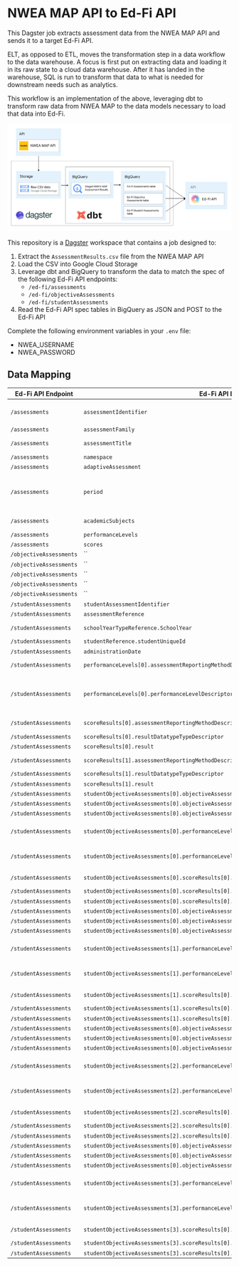 # NWEA MAP API to Ed-Fi API
This Dagster job extracts assessment data from the NWEA MAP API and sends it to a target Ed-Fi API.

ELT, as opposed to ETL, moves the transformation step in a data workflow to the data warehouse. A focus is first put on extracting data and loading it in its raw state to a cloud data warehouse. After it has landed in the warehouse, SQL is run to transform that data to what is needed for downstream needs such as analytics.

This workflow is an implementation of the above, leveraging dbt to transform raw data from NWEA MAP to the data models necessary to load that data into Ed-Fi.

![NWEA MAP to Ed-Fi](/assets/nwea_map_elt.png)

This repository is a [Dagster](https://dagster.io/) workspace that contains a job designed to:

1. Extract the `AssessmentResults.csv` file from the NWEA MAP API
2. Load the CSV into Google Cloud Storage
3. Leverage dbt and BigQuery to transform the data to match the spec of the following Ed-Fi API endpoints:
    * `/ed-fi/assessments`
    * `/ed-fi/objectiveAssessments`
    * `/ed-fi/studentAssessments`
4. Read the Ed-Fi API spec tables in BigQuery as JSON and POST to the Ed-Fi API

Complete the following environment variables in your `.env` file:

* NWEA_USERNAME
* NWEA_PASSWORD


## Data Mapping

| Ed-Fi API Endpoint       | Ed-Fi API Field              | NWEA Assessment Results CSV field                                   |
| ------------------------ | ---------------------------- | ------------------------------------------------------------------- |
| `/assessments`     | `assessmentIdentifier`       | Concatenation of `TestType`, term part of `TermName`, and `course`. <br> ie. Survey With *Goals-Winter-Reading*
| `/assessments`     | `assessmentFamily`           | *NWEA MAP Growth*                                      |
| `/assessments`     | `assessmentTitle`            | `TestName` <br> ie. *Growth: Reading 6+ CCSS 2010 V4 (No TTS)*      |
| `/assessments`     | `namespace`                  | *uri://nwea.org*                                       |
| `/assessments`     | `adaptiveAssessment`         | *TRUE*                                                 |
| `/assessments`     | `period`                     | Sets assessmentPeriodDescriptor to 1 of 3 Ed-Fi core descriptors depending on test term. <br> *BOY*, *MOY*, or *EOY* <br> ie. If Fall term, then *uri://ed-fi.org/AssessmentPeriodDescriptor#BOY* |
| `/assessments`     | `academicSubjects`           | Sets academicSubjectDescriptor to Reading or Math depending on test taken |
| `/assessments`     | `performanceLevels`          |   |
| `/assessments`     | `scores`                     |   |
| `/objectiveAssessments`     | ``       |   |
| `/objectiveAssessments`     | ``       |   |
| `/objectiveAssessments`     | ``       |   |
| `/objectiveAssessments`     | ``       |   |
| `/objectiveAssessments`     | ``       |   |
| `/studentAssessments`     | `studentAssessmentIdentifier`       | `TestID` |
| `/studentAssessments`     | `assessmentReference`               |   |
| `/studentAssessments`     | `schoolYearTypeReference.SchoolYear`           | Uses school year from `TermName` field. <br> ie. If `TermName` is *Fall 2021-2022*, *2022* will be used |
| `/studentAssessments`     | `studentReference.studentUniqueId`           | `StudentID` |
| `/studentAssessments`     | `administrationDate`         | `TestStartDate` |
| `/studentAssessments`     | `performanceLevels[0].assessmentReportingMethodDescriptor`       | *uri://nwea.org/AssessmentReportingMethodDescriptor#Fall-To-Winter Met Projected Growth*   |
| `/studentAssessments`     | `performanceLevels[0].performanceLevelDescriptor`       | If `FallToWinterMetProjectedGrowth` is *Yes* or *Yes**:<br> *uri://ed-fi.org/PerformanceLevelDescriptor#Pass* <br><br> If `FallToWinterMetProjectedGrowth` is *No* or *No**:<br> *uri://ed-fi.org/PerformanceLevelDescriptor#Fail*  |
| `/studentAssessments`     | `scoreResults[0].assessmentReportingMethodDescriptor`       | *uri://ed-fi.org/AssessmentReportingMethodDescriptor#RIT scale score* |
| `/studentAssessments`     | `scoreResults[0].resultDatatypeTypeDescriptor`              | *uri://ed-fi.org/ResultDatatypeTypeDescriptor#Integer*                |
| `/studentAssessments`     | `scoreResults[0].result`                                    | `TestRITScore`                                                        |
| `/studentAssessments`     | `scoreResults[1].assessmentReportingMethodDescriptor`       | *uri://ed-fi.org/AssessmentReportingMethodDescriptor#Percentile*      |
| `/studentAssessments`     | `scoreResults[1].resultDatatypeTypeDescriptor`              | *uri://ed-fi.org/ResultDatatypeTypeDescriptor#Integer*                |
| `/studentAssessments`     | `scoreResults[1].result`                                    | `TestPercentile`                                                      |
| `/studentAssessments`     | `studentObjectiveAssessments[0].objectiveAssessmentReference.assessmentIdentifier` | ie. Survey With *Goals-Winter-Reading*  |
| `/studentAssessments`     | `studentObjectiveAssessments[0].objectiveAssessmentReference.identificationCode` | `Goal1Name`  |
| `/studentAssessments`     | `studentObjectiveAssessments[0].objectiveAssessmentReference.namespace` | *uri://nwea.org*  |
| `/studentAssessments`     | `studentObjectiveAssessments[0].performanceLevels[0].assessmentReportingMethodDescriptor` | *uri://ed-fi.org/AssessmentReportingMethodDescriptor#Proficiency level*            |
| `/studentAssessments`     | `studentObjectiveAssessments[0].performanceLevels[0].performanceLevelDescriptor`          | Concatenation of *uri://nwea.org/PerformanceLevelDescriptor#* and `Goal1Adjective` |
| `/studentAssessments`     | `studentObjectiveAssessments[0].scoreResults[0].assessmentReportingMethodDescriptor`      | *uri://ed-fi.org/AssessmentReportingMethodDescriptor#RIT scale score*              |
| `/studentAssessments`     | `studentObjectiveAssessments[0].scoreResults[0].resultDatatypeTypeDescriptor`             | *uri://ed-fi.org/ResultDatatypeTypeDescriptor#Integer*                             |
| `/studentAssessments`     | `studentObjectiveAssessments[0].scoreResults[0].result`                                   | `Goal1RitScore`                                                                    |
| `/studentAssessments`     | `studentObjectiveAssessments[0].objectiveAssessmentReference.assessmentIdentifier` | ie. Survey With *Goals-Winter-Reading*  |
| `/studentAssessments`     | `studentObjectiveAssessments[0].objectiveAssessmentReference.identificationCode` | `Goal2Name`  |
| `/studentAssessments`     | `studentObjectiveAssessments[0].objectiveAssessmentReference.namespace` | *uri://nwea.org*  |
| `/studentAssessments`     | `studentObjectiveAssessments[1].performanceLevels[0].assessmentReportingMethodDescriptor` | *uri://ed-fi.org/AssessmentReportingMethodDescriptor#Proficiency level*            |
| `/studentAssessments`     | `studentObjectiveAssessments[1].performanceLevels[0].performanceLevelDescriptor`          | Concatenation of *uri://nwea.org/PerformanceLevelDescriptor#* and `Goal1Adjective` |
| `/studentAssessments`     | `studentObjectiveAssessments[1].scoreResults[0].assessmentReportingMethodDescriptor`      | *uri://ed-fi.org/AssessmentReportingMethodDescriptor#RIT scale score*              |
| `/studentAssessments`     | `studentObjectiveAssessments[1].scoreResults[0].resultDatatypeTypeDescriptor`             | *uri://ed-fi.org/ResultDatatypeTypeDescriptor#Integer*                             |
| `/studentAssessments`     | `studentObjectiveAssessments[1].scoreResults[0].result`                                   | `Goal2RitScore`                                                                    |
| `/studentAssessments`     | `studentObjectiveAssessments[0].objectiveAssessmentReference.assessmentIdentifier` | ie. Survey With *Goals-Winter-Reading*  |
| `/studentAssessments`     | `studentObjectiveAssessments[0].objectiveAssessmentReference.identificationCode` | `Goal3Name`  |
| `/studentAssessments`     | `studentObjectiveAssessments[0].objectiveAssessmentReference.namespace` | *uri://nwea.org*  |
| `/studentAssessments`     | `studentObjectiveAssessments[2].performanceLevels[0].assessmentReportingMethodDescriptor` | *uri://ed-fi.org/AssessmentReportingMethodDescriptor#Proficiency level*            |
| `/studentAssessments`     | `studentObjectiveAssessments[2].performanceLevels[0].performanceLevelDescriptor`          | Concatenation of *uri://nwea.org/PerformanceLevelDescriptor#* and `Goal1Adjective` |
| `/studentAssessments`     | `studentObjectiveAssessments[2].scoreResults[0].assessmentReportingMethodDescriptor`      | *uri://ed-fi.org/AssessmentReportingMethodDescriptor#RIT scale score*              |
| `/studentAssessments`     | `studentObjectiveAssessments[2].scoreResults[0].resultDatatypeTypeDescriptor`             | *uri://ed-fi.org/ResultDatatypeTypeDescriptor#Integer*                             |
| `/studentAssessments`     | `studentObjectiveAssessments[2].scoreResults[0].result`                                   | `Goal2RitScore`                                                                    |
| `/studentAssessments`     | `studentObjectiveAssessments[0].objectiveAssessmentReference.assessmentIdentifier` | ie. Survey With *Goals-Winter-Reading*  |
| `/studentAssessments`     | `studentObjectiveAssessments[0].objectiveAssessmentReference.identificationCode` | `Goal4Name`  |
| `/studentAssessments`     | `studentObjectiveAssessments[0].objectiveAssessmentReference.namespace` | *uri://nwea.org*  |
| `/studentAssessments`     | `studentObjectiveAssessments[3].performanceLevels[0].assessmentReportingMethodDescriptor` | *uri://ed-fi.org/AssessmentReportingMethodDescriptor#Proficiency level*            |
| `/studentAssessments`     | `studentObjectiveAssessments[3].performanceLevels[0].performanceLevelDescriptor`          | Concatenation of *uri://nwea.org/PerformanceLevelDescriptor#* and `Goal1Adjective` |
| `/studentAssessments`     | `studentObjectiveAssessments[3].scoreResults[0].assessmentReportingMethodDescriptor`      | *uri://ed-fi.org/AssessmentReportingMethodDescriptor#RIT scale score*              |
| `/studentAssessments`     | `studentObjectiveAssessments[3].scoreResults[0].resultDatatypeTypeDescriptor`             | *uri://ed-fi.org/ResultDatatypeTypeDescriptor#Integer*                             |
| `/studentAssessments`     | `studentObjectiveAssessments[3].scoreResults[0].result`                                   | `Goal2RitScore`                                                                    |
